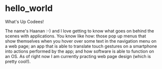 # hello_world

What's Up Codees!

The name's Haanan :-) and I love getting to know what goes on behind the scenes with applications. You know like how: those pop up menus that show themselves when you hover over some text in the navigation menu on a web page; an app that is able to translate touch gestures on a smartphone into actions performed by the app; and how software is able to function on an OS. As of right now I am currently practing web page design (which is pretty cool!).
